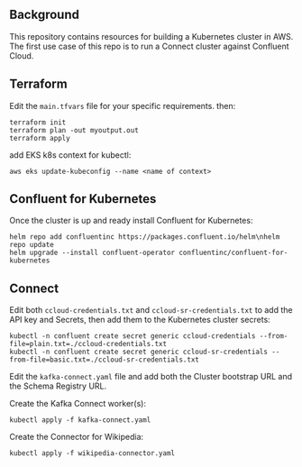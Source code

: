 ## Background
This repository contains resources for building a Kubernetes cluster in AWS. The first use case of this repo is to run a Connect cluster against Confluent Cloud. 

## Terraform
Edit the `main.tfvars` file for your specific requirements. 
then:

```
terraform init
terraform plan -out myoutput.out
terraform apply
```

add EKS k8s context for kubectl:
```
aws eks update-kubeconfig --name <name of context>
```


## Confluent for Kubernetes
Once the cluster is up and ready install Confluent for Kubernetes:

```
helm repo add confluentinc https://packages.confluent.io/helm\nhelm repo update
helm upgrade --install confluent-operator confluentinc/confluent-for-kubernetes
```

## Connect
Edit both `ccloud-credentials.txt` and `ccloud-sr-credentials.txt` to add the API key and Secrets, then add them to the Kubernetes cluster secrets:

```
kubectl -n confluent create secret generic ccloud-credentials --from-file=plain.txt=./ccloud-credentials.txt
kubectl -n confluent create secret generic ccloud-sr-credentials --from-file=basic.txt=./ccloud-sr-credentials.txt
```

Edit the `kafka-connect.yaml` file and add both the Cluster bootstrap URL and the Schema Registry URL.

Create the Kafka Connect worker(s):
```
kubectl apply -f kafka-connect.yaml
```

Create the Connector for Wikipedia:
```
kubectl apply -f wikipedia-connector.yaml
```